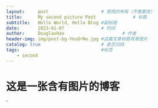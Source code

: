 ```yaml
---
layout:     post   				    # 使用的布局（不需要改）
title:      My second picture Post 				# 标题 
subtitle:   Hello World, Hello Blog #副标题
date:       2023-01-07 				# 时间
author:     DouglasHao 						# 作者
header-img: img/post-bg-YesOrNo.jpg #这篇文章标题背景图片
catalog: true 						# 是否归档
tags:								#标签
    - second
---
```


# 这是一张含有图片的博客

<img src="https://cdn.staticaly.com/gh/ElaborateBury/Net-Imagine@master/Imagine/head-imagine.3mrdt4mjps80.webp" style="zoom:25%;" />
